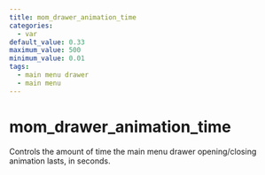 ```yaml
---
title: mom_drawer_animation_time
categories:
  - var
default_value: 0.33
maximum_value: 500
minimum_value: 0.01
tags:
  - main menu drawer
  - main menu
---
```


# mom_drawer_animation_time

Controls the amount of time the main menu drawer opening/closing animation lasts, in seconds.
